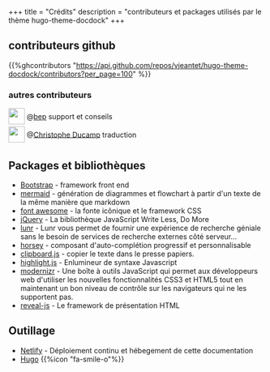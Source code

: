 +++
title = "Crédits"
description = "contributeurs et packages utilisés par le thème hugo-theme-docdock"
+++


## contributeurs github
{{%ghcontributors "https://api.github.com/repos/vjeantet/hugo-theme-docdock/contributors?per_page=100" %}}

### autres contributeurs
<div class="ghContributors">
    <div>
      <img src="https://avatars2.githubusercontent.com/u/394382?v=3" class="inline" width="32" height="32" style="height: 32px;height: 32px;margin-bottom:.25em; vertical-align:middle; ">
      <label>@<a href="https://github.com/bep">bep</a></label>
      <span class="contributions">support et conseils</span>
    </div>

<div>
      <img src="https://avatars0.githubusercontent.com/u/174418?v=3&s=460" class="inline" width="32" height="32" style="height: 32px;height: 32px;margin-bottom:.25em; vertical-align:middle; ">
      <label>@<a href="https://github.com/ChristopheDucamp">Christophe Ducamp</a></label>
      <span class="contributions">traduction</span>
    </div>

</div>

## Packages et bibliothèques
* [Bootstrap](http://getbootstrap.com) - framework front end
* [mermaid](https://knsv.github.io/mermaid) - génération de diagrammes et flowchart à partir d'un texte de la même manière que markdown
* [font awesome](http://fontawesome.io/) - la fonte icônique et le framework CSS
* [jQuery](https://jquery.com) - La bibliothèque JavaScript Write Less, Do More
* [lunr](https://lunrjs.com) - Lunr vous permet de fournir une expérience de recherche géniale sans le besoin de services de recherche externes côté serveur...
* [horsey](https://bevacqua.github.io/horsey/) - composant d'auto-complétion progressif et personnalisable
* [clipboard.js](https://zenorocha.github.io/clipboard.js) - copier le texte dans le presse papiers.
* [highlight.js](https://highlightjs.org) - Enlumineur de syntaxe Javascript
* [modernizr](https://modernizr.com) - Une boîte à outils JavaScript qui permet aux développeurs web d'utiliser les nouvelles fonctionnalités CSS3 et HTML5 tout en maintenant un bon niveau de contrôle sur les navigateurs qui ne les supportent pas.
* [reveal-js](http://lab.hakim.se/reveal-js) - Le framework de présentation HTML

## Outillage

* [Netlify](https://www.netlify.com) - Déploiement continu et hébegement de cette documentation
* [Hugo](https://gohugo.io/) {{%icon "fa-smile-o"%}}
